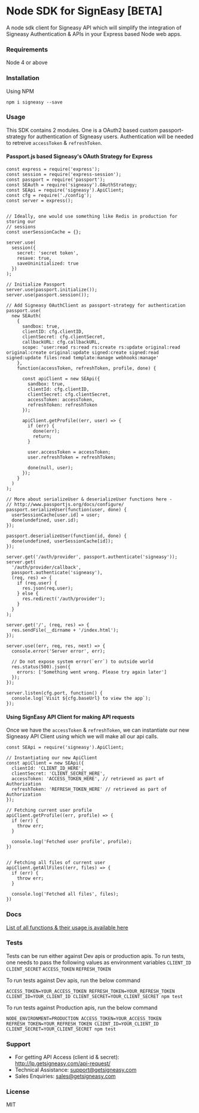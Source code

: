 # Node SDK for SignEasy [BETA]

A node sdk client for Signeasy API which will simplify the integration of Signeasy Authentication & APIs in your Express based Node web apps.

### Requirements
Node 4 or above

### Installation
Using NPM
```
npm i signeasy --save
```

### Usage
This SDK contains 2 modules. One is a OAuth2 based custom passport-strategy for authentication of Signeasy users. Authentication will be needed to retreive `accessToken` & `refreshToken`.

#### Passport.js based Signeasy's OAuth Strategy for Express

```
const express = require('express');
const session = require('express-session');
const passport = require('passport');
const SEAuth = require('signeasy').OAuthStrategy;
const SEApi = require('signeasy').ApiClient;
const cfg = require('./config');
const server = express();


// Ideally, one would use something like Redis in production for storing our
// sessions
const userSessionCache = {};

server.use(
  session({
    secret: 'secret token',
    resave: true,
    saveUninitialized: true
  })
);

// Initialize Passport
server.use(passport.initialize());
server.use(passport.session());

// Add Signeasy OAuthClient as passport-strategy for authentication
passport.use(
  new SEAuth(
    {
      sandbox: true,
      clientID: cfg.clientID,
      clientSecret: cfg.clientSecret,
      callbackURL: cfg.callbackURL,
      scope: 'user:read rs:read rs:create rs:update original:read original:create original:update signed:create signed:read signed:update files:read template:manage webhooks:manage'
    },
    function(accessToken, refreshToken, profile, done) {

      const apiClient = new SEApi({
        sandbox: true,
        clientId: cfg.clientID,
        clientSecret: cfg.clientSecret,
        accessToken: accessToken,
        refreshToken: refreshToken
      });

      apiClient.getProfile((err, user) => {
        if (err) {
          done(err);
          return;
        }

        user.accessToken = accessToken;
        user.refreshToken = refreshToken;

        done(null, user);
      });
    }
  )
);

// More about serializeUser & deserializeUser functions here -
// http://www.passportjs.org/docs/configure/
passport.serializeUser(function(user, done) {
  userSessionCache[user.id] = user;
  done(undefined, user.id);
});

passport.deserializeUser(function(id, done) {
  done(undefined, userSessionCache[id]);
});

server.get('/auth/provider', passport.authenticate('signeasy'));
server.get(
  '/auth/provider/callback',
  passport.authenticate('signeasy'),
  (req, res) => {
    if (req.user) {
      res.json(req.user);
    } else {
      res.redirect('/auth/provider');
    }
  }
);

server.get('/', (req, res) => {
  res.sendFile(__dirname + '/index.html');
});

server.use((err, req, res, next) => {
  console.error('Server error', err);

  // Do not expose system error(`err`) to outside world
  res.status(500).json({
    errors: ['Something went wrong. Please try again later']
  });
});

server.listen(cfg.port, function() {
  console.log(`Visit ${cfg.baseUrl} to view the app`);
});

```


#### Using SignEasy API Client for making API requests
Once we have the `accessToken` & `refreshToken`, we can instantiate our new Signeasy API Client using which we will make all our api calls.

```
const SEApi = require('signeasy').ApiClient;

// Instantiating our new ApiClient
const apiClient = new SEApi({
  clientId: 'CLIENT_ID_HERE',
  clientSecret: 'CLIENT_SECRET_HERE',
  accessToken: 'ACCESS_TOKEN_HERE', // retrieved as part of Authorization
  refreshToken: 'REFRESH_TOKEN_HERE' // retrieved as part of Authorization
});

// Fetching current user profile
apiClient.getProfile((err, profile) => {
  if (err) {
    throw err;
  }

  console.log('Fetched user profile', profile);
})


// Fetching all files of current user
apiClient.getAllFiles((err, files) => {
  if (err) {
    throw err;
  }

  console.log('Fetched all files', files);
})
```

### Docs

[List of all functions & their usage is available here](/docs)


### Tests
Tests can be run either against Dev apis or production apis. To run tests, one needs to pass the following values as environment variables
`CLIENT_ID`
`CLIENT_SECRET`
`ACCESS_TOKEN`
`REFRESH_TOKEN`

To run tests against Dev apis, run the below command
```
ACCESS_TOKEN=YOUR_ACCESS_TOKEN REFRESH_TOKEN=YOUR_REFRESH_TOKEN CLIENT_ID=YOUR_CLIENT_ID CLIENT_SECRET=YOUR_CLIENT_SECRET npm test
```

To run tests against Production apis, run the below command
```
NODE_ENVIRONMENT=PRODUCTION ACCESS_TOKEN=YOUR_ACCESS_TOKEN REFRESH_TOKEN=YOUR_REFRESH_TOKEN CLIENT_ID=YOUR_CLIENT_ID CLIENT_SECRET=YOUR_CLIENT_SECRET npm test
```

### Support

- For getting API Access (client id & secret): http://lp.getsigneasy.com/api-request/
- Technical Assistance: support@getsigneasy.com
- Sales Enquiries: sales@getsigneasy.com


### License
MIT
